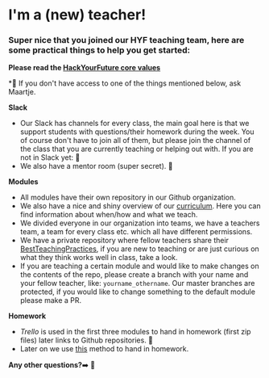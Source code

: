 # I'm a (new) teacher!

### Super nice that you joined our HYF teaching team, here are some practical things to help you get started:

**Please read the [HackYourFuture core values](https://github.com/HackYourFuture/curriculum/blob/master/hyf-core-values.md)**

\*:information_desk_person: If you don't have access to one of the things mentioned below, ask Maartje.

**Slack**
- Our Slack has channels for every class, the main goal here is that we support students with questions/their homework during the week. You of course don't have to join all of them, but please join the channel of the class that you are currently teaching or helping out with. If you are not in Slack yet: :information_desk_person: 
- We also have a mentor room (super secret). :information_desk_person: 

**Modules**
- All modules have their own repository in our Github organization.
- We also have a nice and shiny overview of our [curriculum](https://github.com/HackYourFuture/curriculum). Here you can find information about when/how and what we teach.
- We divided everyone in our organization into teams, we have a teachers team, a team for every class etc. which all have different permissions.
- We have a private repository where fellow teachers share their [BestTeachingPractices](https://github.com/HackYourFuture/BestTeachingPractices), if you are new to teaching or are just curious on what they think works well in class, take a look.
- If you are teaching a certain module and would like to make changes on the contents of the repo, please create a branch with your name and your fellow teacher, like: `yourname_othername`. Our master branches are protected, if you would like to change something to the default module please make a PR.

**Homework**
- *Trello* is used in the first three modules to hand in homework (first zip files) later links to Github repositories. :information_desk_person:
- Later on we use [this](https://github.com/HackYourFuture/Git/blob/master/Lecture-3.md) method to hand in homework.

**Any other questions?**:arrow_right: :information_desk_person:

